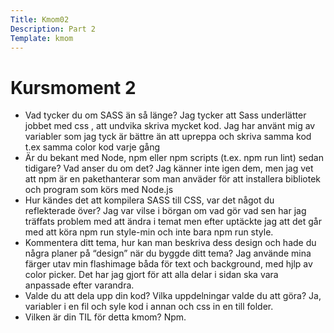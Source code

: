 ```yaml
---
Title: Kmom02
Description: Part 2
Template: kmom
---
```


Kursmoment 2
==================
*   Vad tycker du om SASS än så länge? Jag tycker att Sass underlätter jobbet med css , att undvika skriva mycket kod.
Jag har använt mig av variabler som jag tyck är bättre än att upreppa och skriva samma kod t.ex samma color kod varje gång 
*   Är du bekant med Node, npm eller npm scripts (t.ex. npm run lint) sedan tidigare? Vad anser du om det?
Jag känner inte igen dem, men jag vet att npm är en pakethanterar som man anväder för att installera bibliotek och program som körs med Node.js
*   Hur kändes det att kompilera SASS till CSS, var det något du reflekterade över?
 Jag var vilse i börgan om vad gör vad sen har jag träffats problem med att ändra i temat men efter uptäckte jag att det går med att köra npm run style-min och inte bara npm run style.
*   Kommentera ditt tema, hur kan man beskriva dess design och hade du några planer på “design” när du byggde ditt tema? Jag använde mina färger utav min flashimage båda för text och background, med hjlp av color picker. Det har jag gjort för att alla delar i sidan ska vara anpassade efter varandra.
*   Valde du att dela upp din kod? Vilka uppdelningar valde du att göra? Ja, variabler i en fil och syle kod i annan och css in en till folder.
*   Vilken är din TIL för detta kmom? Npm.
